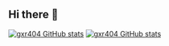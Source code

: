 ## Hi there 👋
<!-- 
**gxr404/gxr404** is a ✨ _special_ ✨ repository because its `README.md` (this file) appears on your GitHub profile.

Here are some ideas to get you started:

- 🔭 I’m currently working on ...
- 🌱 I’m currently learning ...
- 👯 I’m looking to collaborate on ...
- 🤔 I’m looking for help with ...
- 💬 Ask me about ...
- 📫 How to reach me: ...
- 😄 Pronouns: ...
- ⚡ Fun fact: ...
-->

[![gxr404 GitHub stats](https://github-readme-stats-lime-sigma-23.vercel.app/api?username=gxr404&show_icons=true&theme=default#gh-light-mode-only)](https://github-readme-stats-lime-sigma-23.vercel.app/api?username=gxr404&show_icons=true&theme=default#gh-light-mode-only)
[![gxr404 GitHub stats](https://github-readme-stats-lime-sigma-23.vercel.app/api?username=gxr404&show_icons=true&theme=github_dark_dimmed&border_color=444c56#gh-dark-mode-only)](https://github-readme-stats-lime-sigma-23.vercel.app/api?username=gxr404&show_icons=true&theme=github_dark_dimmed&border_color=444c56#gh-dark-mode-only)

